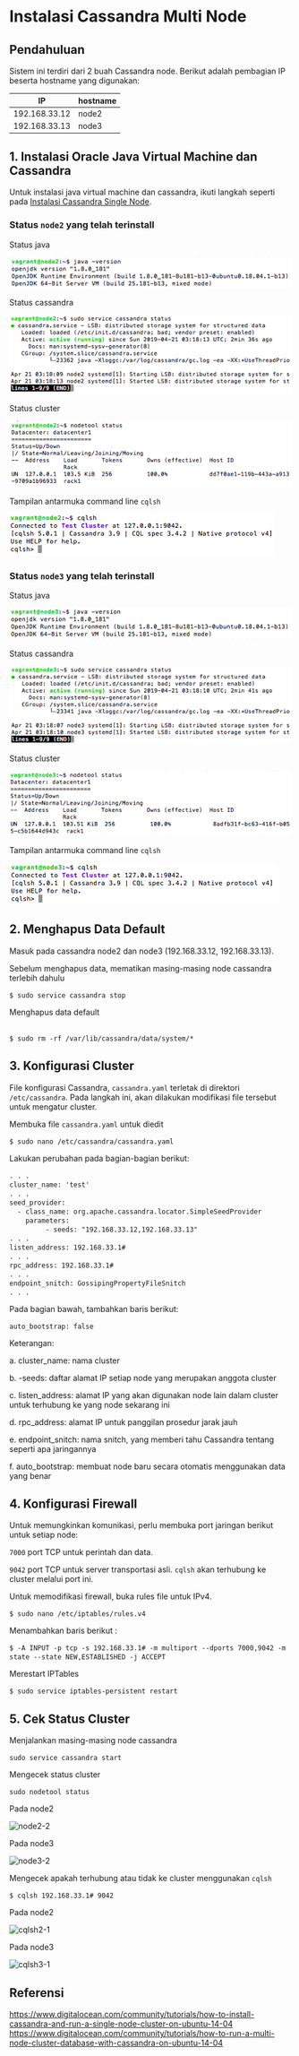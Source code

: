 # Instalasi Cassandra Multi Node

## Pendahuluan
Sistem ini terdiri dari 2 buah Cassandra node. Berikut adalah pembagian IP beserta hostname yang digunakan:

| IP            | hostname  |
|---------------|-----------|
| 192.168.33.12	| node2     |
| 192.168.33.13	| node3     |

## 1. Instalasi Oracle Java Virtual Machine dan Cassandra
Untuk instalasi java virtual machine dan cassandra, ikuti langkah seperti pada [Instalasi Cassandra Single Node](https://github.com/masasih21/Basis-Data-Terdistribusi/tree/master/tugas%204/single-node).

### Status ```node2``` yang telah terinstall

Status java

![java2](screenshot/2java2.png)

Status cassandra

![cass2](screenshot/2cass2.png)

Status cluster

![node2](screenshot/2node2.png)

Tampilan antarmuka command line ```cqlsh```

![cqlsh2](screenshot/2cqlsh2.png)

### Status ```node3``` yang telah terinstall

Status java

![java3](screenshot/3java3.png)

Status cassandra

![cass3](screenshot/3cass3.png)

Status cluster

![node3](screenshot/3node3.png)

Tampilan antarmuka command line ```cqlsh```

![cqlsh3](screenshot/3cqlsh3.png)


## 2. Menghapus Data Default
Masuk pada cassandra node2 dan node3 (192.168.33.12, 192.168.33.13).

Sebelum menghapus data, mematikan masing-masing node cassandra terlebih dahulu
```
$ sudo service cassandra stop
```

Menghapus data default
```

$ sudo rm -rf /var/lib/cassandra/data/system/*
```

## 3. Konfigurasi Cluster
File konfigurasi Cassandra, ```cassandra.yaml``` terletak di direktori ```/etc/cassandra```. Pada langkah ini, akan dilakukan modifikasi file tersebut untuk mengatur cluster.

Membuka file ```cassandra.yaml``` untuk diedit
```
$ sudo nano /etc/cassandra/cassandra.yaml
```

Lakukan perubahan pada bagian-bagian berikut:
```
. . .
cluster_name: 'test'
. . .
seed_provider:
  - class_name: org.apache.cassandra.locator.SimpleSeedProvider
    parameters:
         - seeds: "192.168.33.12,192.168.33.13"
. . .
listen_address: 192.168.33.1#
. . .
rpc_address: 192.168.33.1#
. . .
endpoint_snitch: GossipingPropertyFileSnitch
. . .
```
Pada bagian bawah, tambahkan baris berikut:
```
auto_bootstrap: false
```

Keterangan:

a. cluster_name: nama cluster

b. -seeds: daftar alamat IP setiap node yang merupakan anggota cluster

c. listen_address: alamat IP yang akan digunakan node lain dalam cluster untuk terhubung ke yang node sekarang ini

d. rpc_address: alamat IP untuk panggilan prosedur jarak jauh

e. endpoint_snitch: nama snitch, yang memberi tahu Cassandra tentang seperti apa jaringannya

f. auto_bootstrap: membuat node baru secara otomatis menggunakan data yang benar

## 4. Konfigurasi Firewall

Untuk memungkinkan komunikasi, perlu membuka port jaringan berikut untuk setiap node:

```7000``` port TCP untuk perintah dan data.

```9042``` port TCP untuk server transportasi asli. ```cqlsh``` akan terhubung ke cluster melalui port ini.

Untuk memodifikasi firewall, buka rules file untuk IPv4.
```
$ sudo nano /etc/iptables/rules.v4
```

Menambahkan baris berikut :
```
$ -A INPUT -p tcp -s 192.168.33.1# -m multiport --dports 7000,9042 -m state --state NEW,ESTABLISHED -j ACCEPT
```

Merestart IPTables
```
$ sudo service iptables-persistent restart
```

## 5. Cek Status Cluster
Menjalankan masing-masing node cassandra
```
sudo service cassandra start
```

Mengecek status cluster
```
sudo nodetool status
```

Pada node2

![node2-2](screenshot/node2-2.png)

Pada node3

![node3-2](screenshot/node3-2.png)

Mengecek apakah terhubung atau tidak ke cluster menggunakan ```cqlsh```
```
$ cqlsh 192.168.33.1# 9042
```

Pada node2

![cqlsh2-1](screenshot/cqlsh2-1.png)

Pada node3

![cqlsh3-1](screenshot/cqlsh3-1.png)

## Referensi
https://www.digitalocean.com/community/tutorials/how-to-install-cassandra-and-run-a-single-node-cluster-on-ubuntu-14-04
https://www.digitalocean.com/community/tutorials/how-to-run-a-multi-node-cluster-database-with-cassandra-on-ubuntu-14-04
